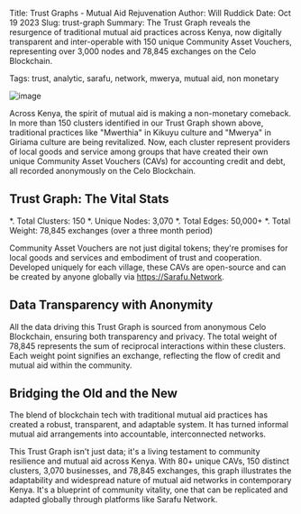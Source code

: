 Title: Trust Graphs - Mutual Aid Rejuvenation
Author: Will Ruddick
Date: Oct 19 2023
Slug: trust-graph
Summary:  The Trust Graph reveals the resurgence of traditional mutual aid practices across Kenya, now digitally transparent and inter-operable with 150 unique Community Asset Vouchers, representing over 3,000 nodes and 78,845 exchanges on the Celo Blockchain.

Tags: trust, analytic, sarafu, network, mwerya, mutual aid, non monetary

![image](images/blog/trust-graph1.webp)

Across Kenya, the spirit of mutual aid is making a non-monetary comeback. In more than 150 clusters identified in our Trust Graph shown above, traditional practices like "Mwerthia" in Kikuyu culture and "Mwerya" in Giriama culture are being revitalized. Now, each cluster represent providers of local goods and service among groups that have created their own unique Community Asset Vouchers (CAVs) for accounting credit and debt, all recorded anonymously on the Celo Blockchain.

## Trust Graph: The Vital Stats

*. Total Clusters: 150
*. Unique Nodes: 3,070
*. Total Edges: 50,000+
*. Total Weight: 78,845 exchanges (over a three month period)

Community Asset Vouchers are not just digital tokens; they're promises for local goods and services and embodiment of trust and cooperation. Developed uniquely for each village, these CAVs are open-source and can be created by anyone globally via https://Sarafu.Network.

## Data Transparency with Anonymity
All the data driving this Trust Graph is sourced from anonymous Celo Blockchain, ensuring both transparency and privacy. The total weight of 78,845 represents the sum of reciprocal interactions within these clusters. Each weight point signifies an exchange, reflecting the flow of credit and mutual aid within the community.

## Bridging the Old and the New
The blend of blockchain tech with traditional mutual aid practices has created a robust, transparent, and adaptable system. It has turned informal mutual aid arrangements into accountable, interconnected networks.

This Trust Graph isn't just data; it's a living testament to community resilience and mutual aid across Kenya. With 80+ unique CAVs, 150 distinct clusters, 3,070 businesses, and 78,845 exchanges, this graph illustrates the adaptability and widespread nature of mutual aid networks in contemporary Kenya. It's a blueprint of community vitality, one that can be replicated and adapted globally through platforms like Sarafu Network.